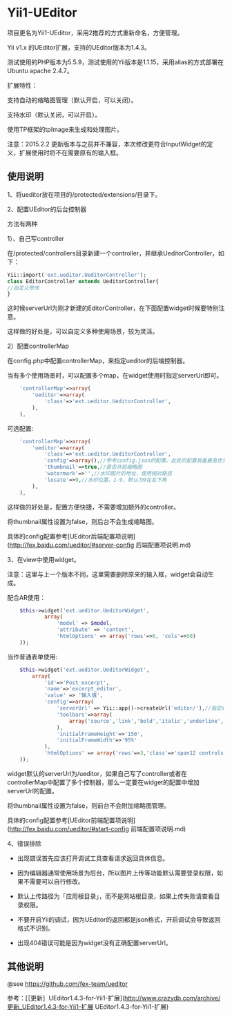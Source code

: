 Yii1-UEditor
===================
项目更名为Yii1-UEditor，采用2推荐的方式重新命名，方便管理。

Yii v1.x 的UEditor扩展，支持的UEditor版本为1.4.3。

测试使用的PHP版本为5.5.9，测试使用的Yii版本是1.1.15，采用alias的方式部署在Ubuntu apache 2.4.7。

扩展特性：

支持自动的缩略图管理（默认开启，可以关闭）。

支持水印（默认关闭，可以开启）。

使用TP框架的tpImage来生成和处理图片。

注意：2015.2.2 更新版本与之前并不兼容，本次修改更符合InputWidget的定义，扩展使用时将不在需要原有的输入框。

使用说明
---------------------

1、将ueditor放在项目的/protected/extensions/目录下。

2、配置UEditor的后台控制器

方法有两种

1）、自己写controller

在/protected/controllers目录新建一个controller，并继承UeditorController，如下：

```php
Yii::import('ext.ueditor.UeditorController');
class EditorController extends UeditorController{
//自定义修改
}
```

这时候serverUrl为刚才新建的EditorController，在下面配置widget时候要特别注意。

这样做的好处是，可以自定义多种使用场景，较为灵活。

2）配置controllerMap

在config.php中配置controllerMap，来指定ueditor的后端控制器。

当有多个使用场景时，可以配置多个map，在widget使用时指定serverUrl即可。

```php
    'controllerMap'=>array(
        'ueditor'=>array(
            'class'=>'ext.ueditor.UeditorController',
        ),
    ),
```

可选配置:

```php
    'controllerMap'=>array(
        'ueditor'=>array(
            'class'=>'ext.ueditor.UeditorController',
            'config'=>array(),//参考config.json的配置，此处的配置具备最高优先级
            'thumbnail'=>true,//是否开启缩略图
            'watermark'=>'',//水印图片的地址，使用相对路径
            'locate'=>9,//水印位置，1-9，默认为9在右下角
        ),
    ),
```

这样做的好处是，配置方便快捷，不需要增加额外的controller。

将thumbnail属性设置为false，则后台不会生成缩略图。

具体的config配置参考[UEditor后端配置项说明](http://fex.baidu.com/ueditor/#server-config 后端配置项说明.md)

3、在view中使用widget。

注意：这里与上一个版本不同，这里需要删除原来的输入框，widget会自动生成。

配合AR使用：

```php
    $this->widget('ext.ueditor.UeditorWidget',
            array(
                'model' => $model,
                'attribute' => 'content',
                'htmlOptions' => array('rows'=>6, 'cols'=>50)
    ));
```

当作普通表单使用:

```php
    $this->widget('ext.ueditor.UeditorWidget',
        array(
            'id'=>'Post_excerpt',
            'name'=>'excerpt_editor',
            'value' => '输入值',
            'config'=>array(
                'serverUrl' => Yii::app()->createUrl('editor/'),//指定serverUrl
                'toolbars'=>array(
                    array('source','link','bold','italic','underline','forecolor','superscript','insertimage','spechars','blockquote')
                ),
                'initialFrameHeight'=>'150',
                'initialFrameWidth'=>'95%'
            ),
            'htmlOptions' => array('rows'=>3,'class'=>'span12 controls')
    ));
```

widget默认的serverUrl为/ueditor，如果自己写了controller或者在controllerMap中配置了多个控制器，那么一定要在widget的配置中增加serverUrl的配置。

将thumbnail属性设置为false，则前台不会附加缩略图管理。

具体的config配置参考[UEditor前端配置项说明](http://fex.baidu.com/ueditor/#start-config 前端配置项说明.md)

4、错误排除

- 出现错误首先应该打开调试工具查看请求返回具体信息。

- 因为编辑器通常使用场景为后台，所以图片上传等功能默认需要登录权限，如果不需要可以自行修改。

- 默认上传路径为「应用根目录」，而不是网站根目录，如果上传失败请查看目录权限。

- 不要开启Yii的调试，因为UEditor的返回都是json格式，开启调试会导致返回格式不识别。

- 出现404错误可能是因为widget没有正确配置serverUrl。


其他说明
---------------------
@see https://github.com/fex-team/ueditor

参考：[［更新］UEditor1.4.3-for-Yii1-扩展](http://www.crazydb.com/archive/更新_UEditor1.4.3-for-Yii1-扩展 UEditor1.4.3-for-Yii1-扩展)